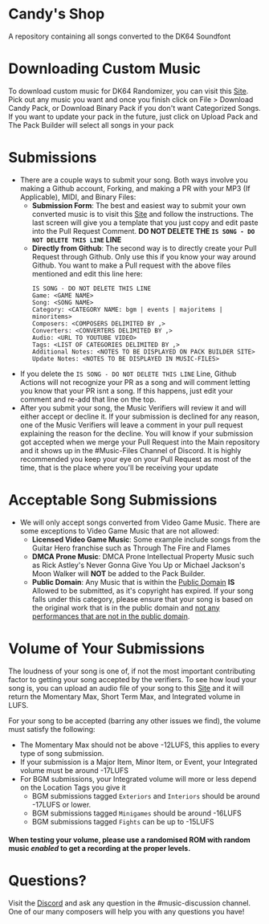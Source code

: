 # Candy's Shop
A repository containing all songs converted to the DK64 Soundfont
# Downloading Custom Music
To download custom music for DK64 Randomizer, you can visit this [Site](https://theballaam96.github.io/pack_builder). Pick out any music you want and once you finish click on File > Download Candy Pack, or Download Binary Pack if you don't want Categorized Songs. If you want to update your pack in the future, just click on Upload Pack and The Pack Builder will select all songs in your pack
# Submissions
- There are a couple ways to submit your song. Both ways involve you making a Github account, Forking, and making a PR with your MP3 (If Applicable), MIDI, and Binary Files:
    - **Submission Form**:  The best and easiest way to submit your own converted music is to visit this [Site](https://theballaam96.github.io/submission_form) and follow the instructions. The last screen will give you a template that you just copy and edit paste into the Pull Request Comment. **DO NOT DELETE THE `IS SONG - DO NOT DELETE THIS LINE` LINE** 
    - **Directly from Github**: The second way is to directly create your Pull Request through Github. Only use this if you know your way around Github. You want to make a Pull request with the above files mentioned and edit this line here:
        ```
        IS SONG - DO NOT DELETE THIS LINE
        Game: <GAME NAME>
        Song: <SONG NAME>
        Category: <CATEGORY NAME: bgm | events | majoritems | minoritems>
        Composers: <COMPOSERS DELIMITED BY ,>
        Converters: <CONVERTERS DELIMITED BY ,>
        Audio: <URL TO YOUTUBE VIDEO>
        Tags: <LIST OF CATEGORIES DELIMITED BY ,>
        Additional Notes: <NOTES TO BE DISPLAYED ON PACK BUILDER SITE>
        Update Notes: <NOTES TO BE DISPLAYED IN MUSIC-FILES>
        ```
- If you delete the `IS SONG - DO NOT DELETE THIS LINE` Line, Github Actions will not recognize your PR as a song and will comment letting you know that your PR isnt a song. If this happens, just edit your comment and re-add that line on the top.
- After you submit your song, the Music Verifiers will review it and will either accept or decline it. If your submission is declined for any reason, one of the Music Verifiers will leave a comment in your pull request explaining the reason for the decline. You will know if your submission got accepted when we merge your Pull Request into the Main repository and it shows up in the #Music-Files Channel of Discord. It is highly recommended you keep your eye on your Pull Request as most of the time, that is the place where you'll be receiving your update
# Acceptable Song Submissions
- We will only accept songs converted from Video Game Music. There are some exceptions to Video Game Music that are not allowed:
   - **Licensed Video Game Music**: Some example include songs from the Guitar Hero franchise such as Through The Fire and Flames
   - **DMCA Prone Music**: DMCA Prone Intellectual Property Music such as Rick Astley's Never Gonna Give You Up or Michael Jackson's Moon Walker will **NOT** be added to the Pack Builder.
   - **Public Domain**: Any Music that is within the [Public Domain](https://en.wikipedia.org/wiki/Public_domain) **IS** Allowed to be submitted, as it's copyright has expired. If your song falls under this category, please ensure that your song is based on the original work that is in the public domain and [not any performances that are not in the public domain](https://www.youtube.com/watch?v=1Jwo5qc78QU&t=220s).
# Volume of Your Submissions
The loudness of your song is one of, if not the most important contributing factor to getting your song accepted by the verifiers. To see how loud your song is, you can upload an audio file of your song to this [Site](https://youlean.co/file-loudness-meter) and it will return the Momentary Max, Short Term Max, and Integrated volume in LUFS.

For your song to be accepted (barring any other issues we find), the volume must satisfy the following:
- The Momentary Max should not be above -12LUFS, this applies to every type of song submission.
- If your submission is a Major Item, Minor Item, or Event, your Integrated volume must be around -17LUFS
- For BGM submissions, your Integrated volume will more or less depend on the Location Tags you give it
  - BGM submissions tagged `Exteriors` and `Interiors` should be around -17LUFS or lower.
  - BGM submissions tagged `Minigames` should be around -16LUFS
  - BGM submissions tagged `Fights` can be up to -15LUFS
#### When testing your volume, please use a randomised ROM with random music *enabled* to get a recording at the proper levels.
# Questions?
Visit the [Discord](https://discord.dk64randomizer.com) and ask any question in the #music-discussion channel. One of our many composers will help you with any questions you have!
